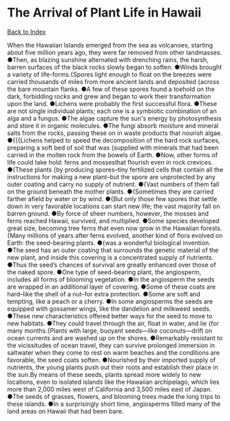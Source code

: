 # The Arrival of Plant Life in Hawaii
[Back to Index](https://github.com/windows10010/tpoExtractor/blob/master/README.md)

When the Hawaiian Islands emerged from the sea as volcanoes, starting about five million years ago, they were far removed from other landmasses. ●Then, as blazing sunshine alternated with drenching rains, the harsh, barren surfaces of the black rocks slowly began to soften. ●Winds brought a variety of life-forms.{Spores light enough to float on the breezes were carried thousands of miles from more ancient lands and deposited {across the bare mountain flanks. ●A few of these spores found a toehold on the dark, forbidding rocks and grew and began to work their transformation upon the land. ●Lichens were probably the first successful flora. ●These are not single individual plants; each one is a symbiotic combination of an alga and a fungus. ●The algae capture the sun's energy by photosynthesis and store it in organic molecules. ●The fungi absorb moisture and mineral salts from the rocks, passing these on in waste products that nourish algae. ●{{{Lichens helped to speed the decomposition of the hard rock surfaces, preparing a soft bed of soil that was {supplied with minerals that had been carried in the molten rock from the bowels of Earth. ●Now, other forms of life could take hold: ferns and mossesthat flourish even in rock crevices. ●{These plants {by producing spores–tiny fertilized cells that contain all the instructions for making a new plant–but the spore are unprotected by any outer coating and carry no supply of nutrient. ●{Vast numbers of them fall on the ground beneath the mother plants. ●{Sometimes they are carried farther afield by water or by wind. ●{But only those few spores that settle down in very favorable locations can start new life; the vast majority fall on barren ground. ●By force of sheer numbers, however, the mosses and ferns reached Hawaii, survived, and multiplied. ●Some species developed great size, becoming tree ferns that even now grow in the Hawaiian forests.{Many millions of years after ferns evolved, another kind of flora evolved on Earth: the seed-bearing plants. ●{was a wonderful biological invention. ●The seed has an outer coating that surrounds the genetic material of the new plant, and inside this covering is a concentrated supply of nutrients. ●Thus the seed’s chances of survival are greatly enhanced over those of the naked spore. ●One type of seed-bearing plant, the angiosperm, includes all forms of blooming vegetation. ●In the angiosperm the seeds are wrapped in an additional layer of covering. ●Some of these coats are hard–like the shell of a nut–for extra protection. ●Some are soft and tempting, like a peach or a cherry. ●In some angiosperms the seeds are equipped with gossamer wings, like the dandelion and milkweed seeds. ●These new characteristics offered better ways for the seed to move to new habitats. ●They could travel through the air, float in water, and lie {for many months.{Plants with large, buoyant seeds—like coconuts—drift on ocean currents and are washed up on the shores. ●Remarkably resistant to the vicissitudes of ocean travel, they can survive prolonged immersion in saltwater when they come to rest on warm beaches and the conditions are favorable, the seed coats soften. ●Nourished by their imported supply of nutrients, the young plants push out their roots and establish their place in the sun.By means of these seeds, plants spread more widely to new locations, even to isolated islands like the Hawaiian archipelago, which lies more than 2,000 miles west of California and 3,500 miles east of Japan. ●The seeds of grasses, flowers, and blooming trees made the long trips to these islands. ●In a surprisingly short time, angiosperms filled many of the land areas on Hawaii that had been bare.